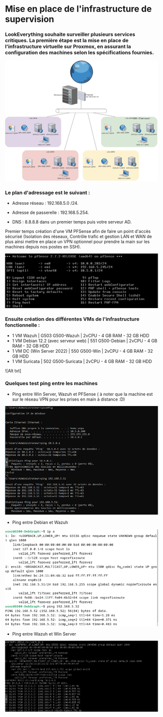 # Mise en place de l'infrastructure de supervision

### LookEverything souhaite surveiller plusieurs services critiques. La première étape est la mise en place de l'infrastructure virtuelle sur Proxmox, en assurant la configuration des machines selon les spécifications fournies.

![Alt text](https://github.com/Slimnad/TP-Infra-Supervision/blob/main/Sch%C3%A9maInfra.PNG?raw=true)


### Le plan d'adressage est le suivant :

* Adresse réseau : 192.168.5.0 /24.

* Adresse de passerelle : 192.168.5.254.

* DNS : 8.8.8.8 dans un premier temps puis votre serveur AD.


Premier temps création d'une VM PFSense afin de faire un point d'accès sécurisé (Isolation des réseaux, Contrôle trafic et gestion LAN et WAN de plus ainsi mettre en place un VPN optionnel pour prendre la main sur les machines depuis nos postes en SSH).

![Alt text](https://github.com/Slimnad/TP-Infra-Supervision/blob/main/PFSENSE_network.png?raw=true)

### Ensuite création des différentes VMs de l'infrastructure fonctionnelle :

- 1 VM Wazuh | G503 G500-Wazuh | 2vCPU - 4 GB RAM - 32 GB HDD
- 1 VM Debian 12.2 (avec serveur web) | 551 G500-Debian  | 2vCPU - 4 GB RAM - 32 GB HDD
- 1 VM DC (Win Server 2022) | 550 G500-Win  | 2vCPU - 4 GB RAM - 32 GB HDD
- 1 VM Suricata | 502 G500-Suricata | 2vCPU - 4 GB RAM - 32 GB HDD

![Alt txt]

### Quelques test ping entre les machines

- Ping entre Win Server, Wazuh et PFSense ( à noter que la machine est sur le réseau VPN pour les prises en main à distance :D)

![Alt text](https://github.com/Slimnad/TP-Infra-Supervision/blob/main/WinSerTOWazuhTOPFSense.png?raw=true)

- Ping entre Debian et Wazuh

![Alt text](https://github.com/Slimnad/TP-Infra-Supervision/blob/main/Ping_DebTOWazuh.png?raw=true)

- Ping entre Wazuh et Win Server

![Alt text](https://github.com/Slimnad/TP-Infra-Supervision/blob/main/Ping_WazuhTOWinServ.png?raw=true)
